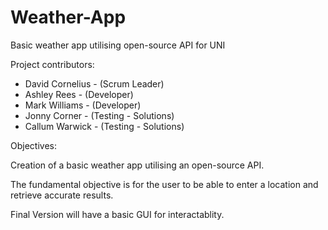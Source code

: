 # Weather-App
Basic weather app utilising open-source API for UNI

Project contributors:

- David Cornelius - (Scrum Leader)
- Ashley Rees - (Developer)
- Mark Williams - (Developer)
- Jonny Corner - (Testing - Solutions)
- Callum Warwick - (Testing - Solutions)

Objectives: 

Creation of a basic weather app utilising an open-source API. 

The fundamental objective is for the user to be able to enter a location and retrieve accurate results. 

Final Version will have a basic GUI for interactablity. 


